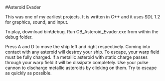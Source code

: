 #Asteroid Evader

This was one of my earliest projects. It is written in C++ and it uses SDL 1.2 for graphics, sound, and input. 

To play, download bin\debug. Run CB_Asteroid_Evader.exe from within the debug folder.

Press A and D to move the ship left and right respectively. Coming into contact with any asteroid will destroy your ship. To escape, your warp field must be fully charged. If a metallic asteroid with static charge passes through your warp field it will be dissipate completely. Use your pulse cannon to discharge metallic asteroids by clicking on them. Try to escape as quickly as possible. 